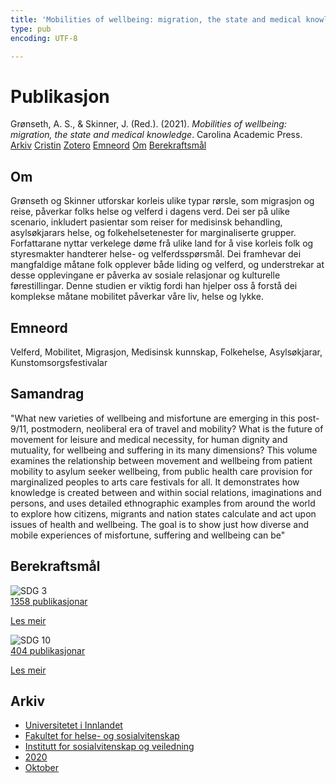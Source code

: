 ```yaml
---
title: 'Mobilities of wellbeing: migration, the state and medical knowledge'
type: pub
encoding: UTF-8

---
```

<h1>Publikasjon</h1>
<article id="csl-bib-container-RJ2S9B45" class="csl-bib-container">
  <div class="csl-bib-body"> <div class="csl-entry">Grønseth, A. S., &#38; Skinner, J. (Red.). (2021). <i>Mobilities of wellbeing: migration, the state and medical knowledge</i>. Carolina Academic Press.</div> </div>
  <div class="csl-bib-buttons">
    <a href="#taxonomy-article-RJ2S9B45" alt="archive" class="csl-bib-button">Arkiv</a>
    <a href="https://app.cristin.no/results/show.jsf?id=1840909" alt="Cristin" class="csl-bib-button">Cristin</a>
    <a href="http://zotero.org/groups/5881554/items/RJ2S9B45" alt="Zotero" class="csl-bib-button">Zotero</a>
    <a href="#keywords-article-RJ2S9B45" alt="keywords" class="csl-bib-button">Emneord</a>
    <a href="#about-article-RJ2S9B45" alt="about_pub" class="csl-bib-button">Om</a>
    <a href="#sdg-article-RJ2S9B45" alt="sdg" class="csl-bib-button">Berekraftsmål</a>
  </div>
  <div id="csl-bib-meta-container-RJ2S9B45"></div>
</article>
<div id="csl-bib-meta-RJ2S9B45" class="csl-bib-meta">
  <article id="about-article-RJ2S9B45" class="about_pub-article">
    <h1>Om</h1>
    Grønseth og Skinner utforskar korleis ulike typar rørsle, som migrasjon og reise, påverkar folks helse og velferd i dagens verd. Dei ser på ulike scenario, inkludert pasientar som reiser for medisinsk behandling, asylsøkjarars helse, og folkehelsetenester for marginaliserte grupper. Forfattarane nyttar verkelege døme frå ulike land for å vise korleis folk og styresmakter handterer helse- og velferdsspørsmål. Dei framhevar dei mangfaldige måtane folk opplever både liding og velferd, og understrekar at desse opplevingane er påverka av sosiale relasjonar og kulturelle førestillingar. Denne studien er viktig fordi han hjelper oss å forstå dei komplekse måtane mobilitet påverkar våre liv, helse og lykke.
  </article>
  <article id="keywords-article-RJ2S9B45" class="keywords-article">
    <h1>Emneord</h1>
    Velferd, Mobilitet, Migrasjon, Medisinsk kunnskap, Folkehelse, Asylsøkjarar, Kunstomsorgsfestivalar
  </article>
  <article id="abstract-article-RJ2S9B45" class="abstract-article">
    <h1>Samandrag</h1>
    "What new varieties of wellbeing and misfortune are emerging in this post-9/11, postmodern, neoliberal era of travel and mobility? What is the future of movement for leisure and medical necessity, for human dignity and mutuality, for wellbeing and suffering in its many dimensions? This volume examines the relationship between movement and wellbeing from patient mobility to asylum seeker wellbeing, from public health care provision for marginalized peoples to arts care festivals for all. It demonstrates how knowledge is created between and within social relations, imaginations and persons, and uses detailed ethnographic examples from around the world to explore how citizens, migrants and nation states calculate and act upon issues of health and wellbeing. The goal is to show just how diverse and mobile experiences of misfortune, suffering and wellbeing can be"
  </article>
  <article id="sdg-article-RJ2S9B45" class="sdg-article">
    <h1>Berekraftsmål</h1>
    <div class="sdg-container"><div id="sdg3" class="sdg">
        <img src="{{< params subfolder >}}images/sdg/sdg03_nn.png" class="image" alt="SDG 3">
        <div class="sdg-overlay">
          <a href="{{< params subfolder >}}nn/archive/?sdg=3#archive" class="sdg-publication-count"><span>1358</span> publikasjonar</a>
          <p><a href="https://fn.no/om-fn/fns-baerekraftsmaal/god-helse-og-livskvalitet?lang=nno-NO" class="sdg-read-more">Les meir</a></p>
        </div>
      </div> <div id="sdg10" class="sdg">
        <img src="{{< params subfolder >}}images/sdg/sdg10_nn.png" class="image" alt="SDG 10">
        <div class="sdg-overlay">
          <a href="{{< params subfolder >}}nn/archive/?sdg=10#archive" class="sdg-publication-count"><span>404</span> publikasjonar</a>
          <p><a href="https://fn.no/om-fn/fns-baerekraftsmaal/mindre-ulikhet?lang=nno-NO" class="sdg-read-more">Les meir</a></p>
        </div>
      </div></div>
  </article>
  <article id="taxonomy-article-RJ2S9B45" class="taxonomy-article">
    <h1>Arkiv</h1>
    <ul>
      <li><a href="{{< params subfolder >}}nn/archive/?key=3DCRN523">Universitetet i Innlandet</a></li>
      <li><a href="{{< params subfolder >}}nn/archive/?key=IDKFS3MX">Fakultet for helse- og sosialvitenskap</a></li>
      <li><a href="{{< params subfolder >}}nn/archive/?key=CU4VFGCV">Institutt for sosialvitenskap og veiledning</a></li>
      <li><a href="{{< params subfolder >}}nn/archive/?key=FLJPCLYW">2020</a></li>
      <li><a href="{{< params subfolder >}}nn/archive/?key=4YTLTQFN">Oktober</a></li>
    </ul>
  </article>
</div>
